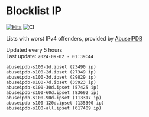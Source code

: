 # Blocklist IP

[![Hits](https://hits.seeyoufarm.com/api/count/incr/badge.svg?url=https%3A%2F%2Fgithub.com%2Fborestad%2Fblocklist-ip%2F&count_bg=%2379C83D&title_bg=%23555555&icon=&icon_color=%23E7E7E7&title=hits&edge_flat=false)](https://hits.seeyoufarm.com)  ![CI](https://img.shields.io/github/workflow/status/borestad/blocklist-ip/CI?style=flat-square)

Lists with worst IPv4 offenders, provided by [AbuseIPDB](https://www.abuseipdb.com/)

<!-- FOOTER-PLACEHOLDER -->
Updated every 5 hours<br>
Last update: `2024-09-02 - 01:39:44`
```
abuseipdb-s100-1d.ipset (23490 ip)
abuseipdb-s100-2d.ipset (27349 ip)
abuseipdb-s100-3d.ipset (29829 ip)
abuseipdb-s100-7d.ipset (35923 ip)
abuseipdb-s100-30d.ipset (57425 ip)
abuseipdb-s100-60d.ipset (83692 ip)
abuseipdb-s100-90d.ipset (113317 ip)
abuseipdb-s100-120d.ipset (135300 ip)
abuseipdb-s100-all.ipset (617409 ip)
```
